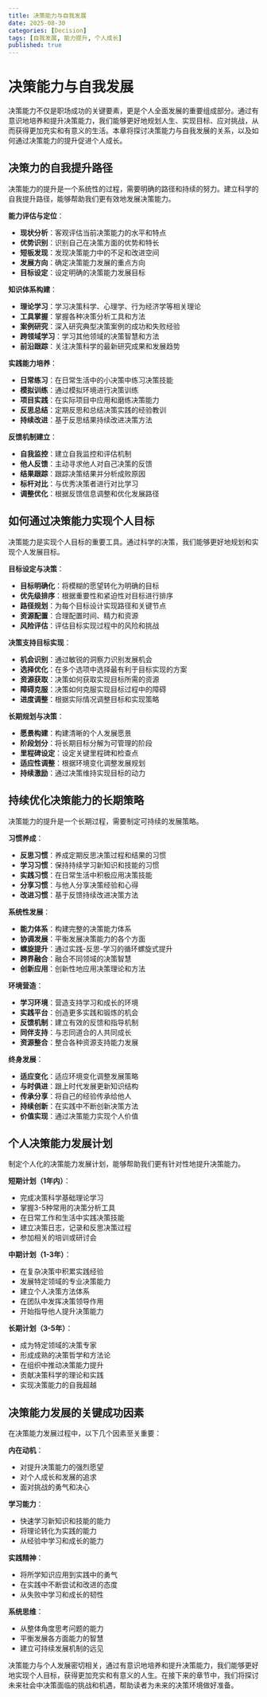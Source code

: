```yaml
---
title: 决策能力与自我发展
date: 2025-08-30
categories: [Decision]
tags: [自我发展, 能力提升, 个人成长]
published: true
---
```


# 决策能力与自我发展

决策能力不仅是职场成功的关键要素，更是个人全面发展的重要组成部分。通过有意识地培养和提升决策能力，我们能够更好地规划人生、实现目标、应对挑战，从而获得更加充实和有意义的生活。本章将探讨决策能力与自我发展的关系，以及如何通过决策能力的提升促进个人成长。

## 决策力的自我提升路径

决策能力的提升是一个系统性的过程，需要明确的路径和持续的努力。建立科学的自我提升路径，能够帮助我们更有效地发展决策能力。

**能力评估与定位**：
- **现状分析**：客观评估当前决策能力的水平和特点
- **优势识别**：识别自己在决策方面的优势和特长
- **短板发现**：发现决策能力中的不足和改进空间
- **发展方向**：确定决策能力发展的重点方向
- **目标设定**：设定明确的决策能力发展目标

**知识体系构建**：
- **理论学习**：学习决策科学、心理学、行为经济学等相关理论
- **工具掌握**：掌握各种决策分析工具和方法
- **案例研究**：深入研究典型决策案例的成功和失败经验
- **跨领域学习**：学习其他领域的决策智慧和方法
- **前沿跟踪**：关注决策科学的最新研究成果和发展趋势

**实践能力培养**：
- **日常练习**：在日常生活中的小决策中练习决策技能
- **模拟训练**：通过模拟环境进行决策训练
- **项目实践**：在实际项目中应用和磨练决策能力
- **反思总结**：定期反思和总结决策实践的经验教训
- **持续改进**：基于反思结果持续改进决策方法

**反馈机制建立**：
- **自我监控**：建立自我监控和评估机制
- **他人反馈**：主动寻求他人对自己决策的反馈
- **结果跟踪**：跟踪决策结果并分析成败原因
- **标杆对比**：与优秀决策者进行对比学习
- **调整优化**：根据反馈信息调整和优化发展路径

## 如何通过决策能力实现个人目标

决策能力是实现个人目标的重要工具。通过科学的决策，我们能够更好地规划和实现个人发展目标。

**目标设定与决策**：
- **目标明确化**：将模糊的愿望转化为明确的目标
- **优先级排序**：根据重要性和紧迫性对目标进行排序
- **路径规划**：为每个目标设计实现路径和关键节点
- **资源配置**：合理配置时间、精力和资源
- **风险评估**：评估目标实现过程中的风险和挑战

**决策支持目标实现**：
- **机会识别**：通过敏锐的洞察力识别发展机会
- **选择优化**：在多个选项中选择最有利于目标实现的方案
- **资源获取**：决策如何获取实现目标所需的资源
- **障碍克服**：决策如何克服实现目标过程中的障碍
- **进度调整**：根据实际情况调整目标和实现策略

**长期规划与决策**：
- **愿景构建**：构建清晰的个人发展愿景
- **阶段划分**：将长期目标分解为可管理的阶段
- **里程碑设定**：设定关键里程碑和检查点
- **适应性调整**：根据环境变化调整发展规划
- **持续激励**：通过决策维持实现目标的动力

## 持续优化决策能力的长期策略

决策能力的提升是一个长期过程，需要制定可持续的发展策略。

**习惯养成**：
- **反思习惯**：养成定期反思决策过程和结果的习惯
- **学习习惯**：保持持续学习新知识和技能的习惯
- **实践习惯**：在日常生活中积极应用决策技能
- **分享习惯**：与他人分享决策经验和心得
- **改进习惯**：基于反馈持续改进决策方法

**系统性发展**：
- **能力体系**：构建完整的决策能力体系
- **协调发展**：平衡发展决策能力的各个方面
- **螺旋提升**：通过实践-反思-学习的循环螺旋式提升
- **跨界融合**：融合不同领域的决策智慧
- **创新应用**：创新性地应用决策理论和方法

**环境营造**：
- **学习环境**：营造支持学习和成长的环境
- **实践平台**：创造更多实践和锻炼的机会
- **反馈机制**：建立有效的反馈和指导机制
- **同伴支持**：与志同道合的人共同成长
- **资源整合**：整合各种资源支持能力发展

**终身发展**：
- **适应变化**：适应环境变化调整发展策略
- **与时俱进**：跟上时代发展更新知识结构
- **传承分享**：将自己的经验传承给他人
- **持续创新**：在实践中不断创新决策方法
- **价值实现**：通过决策能力实现个人价值

## 个人决策能力发展计划

制定个人化的决策能力发展计划，能够帮助我们更有针对性地提升决策能力。

**短期计划（1年内）**：
- 完成决策科学基础理论学习
- 掌握3-5种常用的决策分析工具
- 在日常工作和生活中实践决策技能
- 建立决策日志，记录和反思决策过程
- 参加相关的培训或研讨会

**中期计划（1-3年）**：
- 在复杂决策中积累实践经验
- 发展特定领域的专业决策能力
- 建立个人决策方法体系
- 在团队中发挥决策领导作用
- 开始指导他人提升决策能力

**长期计划（3-5年）**：
- 成为特定领域的决策专家
- 形成成熟的决策哲学和方法论
- 在组织中推动决策能力提升
- 贡献决策科学的理论和实践
- 实现决策能力的自我超越

## 决策能力发展的关键成功因素

在决策能力发展过程中，以下几个因素至关重要：

**内在动机**：
- 对提升决策能力的强烈愿望
- 对个人成长和发展的追求
- 面对挑战的勇气和决心

**学习能力**：
- 快速学习新知识和技能的能力
- 将理论转化为实践的能力
- 从经验中学习和成长的能力

**实践精神**：
- 将所学知识应用到实践中的勇气
- 在实践中不断尝试和改进的态度
- 从失败中学习和成长的韧性

**系统思维**：
- 从整体角度思考问题的能力
- 平衡发展各方面能力的智慧
- 建立可持续发展机制的远见

决策能力与个人发展密切相关，通过有意识地培养和提升决策能力，我们能够更好地实现个人目标，获得更加充实和有意义的人生。在接下来的章节中，我们将探讨未来社会中决策面临的挑战和机遇，帮助读者为未来的决策环境做好准备。
